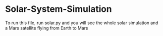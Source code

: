 # Solar-System-Simulation

To run this file, run solar.py and you will see the whole solar simulation and a Mars satellite flying from Earth to Mars
